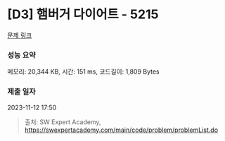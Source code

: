 # [D3] 햄버거 다이어트 - 5215 

[문제 링크](https://swexpertacademy.com/main/code/problem/problemDetail.do?contestProbId=AWT-lPB6dHUDFAVT) 

### 성능 요약

메모리: 20,344 KB, 시간: 151 ms, 코드길이: 1,809 Bytes

### 제출 일자

2023-11-12 17:50



> 출처: SW Expert Academy, https://swexpertacademy.com/main/code/problem/problemList.do